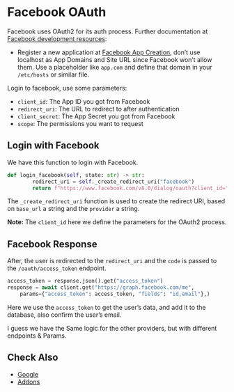 # Facebook OAuth

Facebook uses OAuth2 for its auth process. Further documentation at [Facebook development resources](https://developers.facebook.com/docs/facebook-login):

- Register a new application at [Facebook App Creation](https://developers.facebook.com/apps/), don’t use localhost as App Domains and Site URL since Facebook won’t allow them. Use a placeholder like `app.com` and define that domain in your `/etc/hosts` or similar file.

Login to facebook, use some parameters:

* `client_id`: The App ID you got from Facebook
* `redirect_uri`: The URL to redirect to after authentication
* `client_secret`: The App Secret you got from Facebook
* `scope`: The permissions you want to request

## Login with Facebook

We have this function to login with Facebook.

```py
def login_facebook(self, state: str) -> str:
        redirect_uri = self._create_redirect_uri("facebook")
        return f"https://www.facebook.com/v8.0/dialog/oauth?client_id="
```

The `_create_redirect_uri` function is used to create the redirect URI, based on `base_url` a string and the `provider` a string.

__Note:__ The `client_id` here we define the parameters for the OAuth2 process.

## Facebook Response

After, the user is redirected to the `redirect_uri` and the `code` is passed to the `/oauth/access_token` endpoint.

```py
access_token = response.json().get("access_token")
response = await client.get("https://graph.facebook.com/me",
    params={"access_token": access_token, "fields": "id,email"},)
```

Here we use the `access_token` to get the user’s data, and add it to the database, also confirm the user’s email.

I guess we have the Same logic for the other providers, but with different endpoints & Params.

## Check Also

* [Google](google.md)
* [Addons](addons.md)
